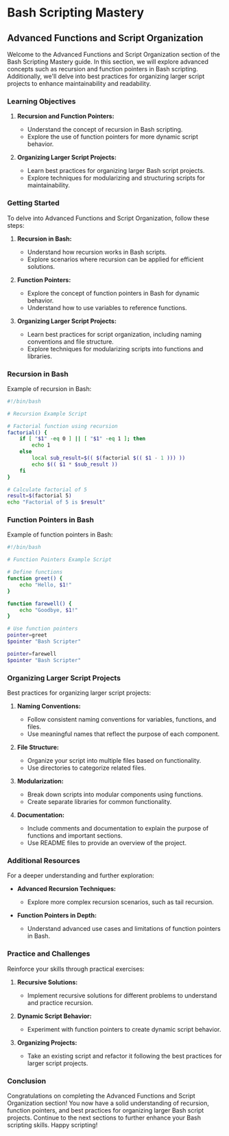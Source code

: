 # Bash Scripting Mastery

## Advanced Functions and Script Organization

Welcome to the Advanced Functions and Script Organization section of the Bash Scripting Mastery guide. In this section, we will explore advanced concepts such as recursion and function pointers in Bash scripting. Additionally, we'll delve into best practices for organizing larger script projects to enhance maintainability and readability.

### Learning Objectives

1. **Recursion and Function Pointers:**
    - Understand the concept of recursion in Bash scripting.
    - Explore the use of function pointers for more dynamic script behavior.

2. **Organizing Larger Script Projects:**
    - Learn best practices for organizing larger Bash script projects.
    - Explore techniques for modularizing and structuring scripts for maintainability.

### Getting Started

To delve into Advanced Functions and Script Organization, follow these steps:

1. **Recursion in Bash:**
    - Understand how recursion works in Bash scripts.
    - Explore scenarios where recursion can be applied for efficient solutions.

2. **Function Pointers:**
    - Explore the concept of function pointers in Bash for dynamic behavior.
    - Understand how to use variables to reference functions.

3. **Organizing Larger Script Projects:**
    - Learn best practices for script organization, including naming conventions and file structure.
    - Explore techniques for modularizing scripts into functions and libraries.

### Recursion in Bash

Example of recursion in Bash:

```bash
#!/bin/bash

# Recursion Example Script

# Factorial function using recursion
factorial() {
    if [ "$1" -eq 0 ] || [ "$1" -eq 1 ]; then
        echo 1
    else
        local sub_result=$(( $(factorial $(( $1 - 1 ))) ))
        echo $(( $1 * $sub_result ))
    fi
}

# Calculate factorial of 5
result=$(factorial 5)
echo "Factorial of 5 is $result"
```

### Function Pointers in Bash

Example of function pointers in Bash:

```bash
#!/bin/bash

# Function Pointers Example Script

# Define functions
function greet() {
    echo "Hello, $1!"
}

function farewell() {
    echo "Goodbye, $1!"
}

# Use function pointers
pointer=greet
$pointer "Bash Scripter"

pointer=farewell
$pointer "Bash Scripter"
```

### Organizing Larger Script Projects

Best practices for organizing larger script projects:

1. **Naming Conventions:**
    - Follow consistent naming conventions for variables, functions, and files.
    - Use meaningful names that reflect the purpose of each component.

2. **File Structure:**
    - Organize your script into multiple files based on functionality.
    - Use directories to categorize related files.

3. **Modularization:**
    - Break down scripts into modular components using functions.
    - Create separate libraries for common functionality.

4. **Documentation:**
    - Include comments and documentation to explain the purpose of functions and important sections.
    - Use README files to provide an overview of the project.

### Additional Resources

For a deeper understanding and further exploration:

- **Advanced Recursion Techniques:**
    - Explore more complex recursion scenarios, such as tail recursion.

- **Function Pointers in Depth:**
    - Understand advanced use cases and limitations of function pointers in Bash.

### Practice and Challenges

Reinforce your skills through practical exercises:

1. **Recursive Solutions:**
    - Implement recursive solutions for different problems to understand and practice recursion.

2. **Dynamic Script Behavior:**
    - Experiment with function pointers to create dynamic script behavior.

3. **Organizing Projects:**
    - Take an existing script and refactor it following the best practices for larger script projects.

### Conclusion

Congratulations on completing the Advanced Functions and Script Organization section! You now have a solid understanding of recursion, function pointers, and best practices for organizing larger Bash script projects. Continue to the next sections to further enhance your Bash scripting skills. Happy scripting!